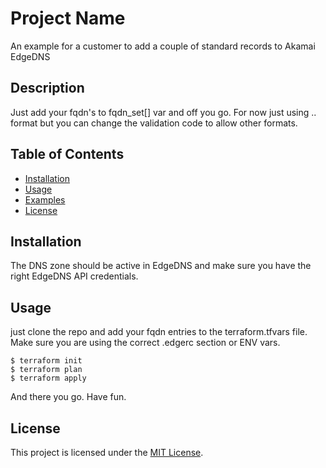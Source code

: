 # Project Name

An example for a customer to add a couple of standard records to Akamai EdgeDNS

## Description

Just add your fqdn's to fqdn_set[] var and off you go. For now just using <subdomain>.<domain>.<tld> format but you can change the validation code to allow other formats. 

## Table of Contents

- [Installation](#installation)
- [Usage](#usage)
- [Examples](#examples)
- [License](#license)

## Installation

The DNS zone should be active in EdgeDNS and make sure you have the right EdgeDNS API credentials.

## Usage

just clone the repo and add your fqdn entries to the terraform.tfvars file.
Make sure you are using the correct .edgerc section or ENV vars.

```
$ terraform init
$ terraform plan
$ terraform apply
```
And there you go. Have fun.

## License

This project is licensed under the [MIT License](LICENSE).
